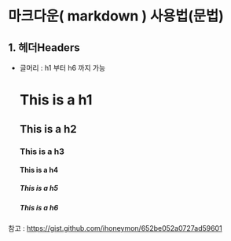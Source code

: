# 마크다운( markdown ) 사용법(문법)  
## 1. 헤더Headers  
* 글머리 : h1 부터 h6 까지 가능  

    # This is a h1  
    ## This is a h2  
    ### This is a h3  
    #### This is a h4  
    ##### This is a h5  
    ##### This is a h6  
    
참고 : <https://gist.github.com/ihoneymon/652be052a0727ad59601>
